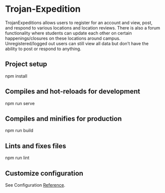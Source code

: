 # Trojan-Expedition
TrojanExpeditions allows users to register for an account and view, post, and 
respond to various locations and location reviews. There is also a forum 
functionality where students can update each other on certain 
happenings/closures on these locations around campus. Unregistered/logged out users can still view all data but don’t have the ability to 
post or respond to anything.


## Project setup
npm install

## Compiles and hot-reloads for development
npm run serve


## Compiles and minifies for production
npm run build


## Lints and fixes files
npm run lint


## Customize configuration
See Configuration [Reference](https://cli.vuejs.org/config/).
